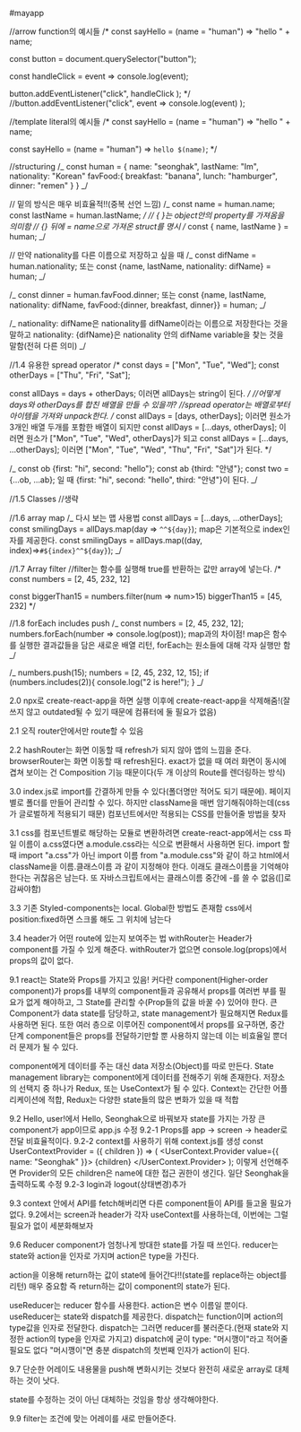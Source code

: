 #mayapp

//arrow function의 예시들
/\*
const sayHello = (name = "human") => "hello " + name;

const button = document.querySelector("button");

const handleClick = event => console.log(event);

button.addEventListener("click", handleClick );
\*/
//button.addEventListener("click", event => console.log(event) );

//template literal의 예시들
/\*
const sayHello = (name = "human") => "hello " + name;

const sayHello = (name = "human") => `hello $(name)`;
\*/

//structuring
/_
const human = {
name: "seonghak",
lastName: "Im",
nationality: "Korean"
favFood:{
breakfast: "banana",
lunch: "hamburger",
dinner: "remen"
}
}
_/

// 밑의 방식은 매우 비효율적!!(중복 선언 느낌)
/_
const name = human.name;
const lastName = human.lastName;
_/
// { }는 object안의 property를 가져옴을 의미함
// {} 뒤에 = name으로 가져온 struct를 명시
/_
const { name, lastName } = human;
_/

// 만약 nationality를 다른 이름으로 저장하고 싶을 때
/_
const difName = human.nationality;
또는
const {name, lastName, nationality: difName} = human;
_/

/_
const dinner = human.favFood.dinner;
또는
const {name, lastName, nationality: difName, favFood:{dinner, breakfast, dinner}} = human;
_/

/_
nationality: difName은 nationality를 difName이라는 이름으로 저장한다는 것을 말하고
nationality: {difName}은 nationality 안의 difName variable을 찾는 것을 말함(전혀 다른 의미)
_/

//1.4 유용한 spread operator
/\*
const days = ["Mon", "Tue", "Wed"];
const otherDays = ["Thu", "Fri", "Sat"];

const allDays = days + otherDays;
이러면 allDays는 string이 된다.
_/
//어떻게 days와 otherDays를 합친 배열을 만들 수 있을까?
//spread operator는 배열로부터 아이템을 가져와 unpack한다.
/_
const allDays = [days, otherDays];
이러면 원소가 3개인 배열 두개를 포함한 배열이 되지만
const allDays = [...days, otherDays];
이러면 원소가 ["Mon", "Tue", "Wed", otherDays]가 되고
const allDays = [...days, ...otherDays];
이러면 ["Mon", "Tue", "Wed", "Thu", "Fri", "Sat"]가 된다.
\*/

/_
const ob {first: "hi", second: "hello"};
const ab {third: "안녕"};
const two = {...ob, ...ab};
일 때 {first: "hi", second: "hello", third: "안녕"}이 된다.
_/

//1.5 Classes
//생략

//1.6 array map
/_ 다시 보는 맵 사용법
const allDays = [...days, ...otherDays];
const smilingDays = allDays.map(day => `^^${day}`);
map은 기본적으로 index인자를 제공한다.
const smilingDays = allDays.map((day, index)=>`#${index}^^${day}`);
_/

//1.7 Array filter
//filter는 함수를 실행해 true를 반환하는 값만 array에 넣는다.
/\*
const numbers = [2, 45, 232, 12]

const biggerThan15 = numbers.filter(num => num>15)
biggerThan15 = [45, 232]
\*/

//1.8 forEach includes push
/_
const numbers = [2, 45, 232, 12];
numbers.forEach(number => console.log(post));
map과의 차이점! map은 함수를 실행한 결과값들을 담은 새로운 배열 리턴, forEach는 원소들에 대해 각자 실행만 함
_/

/_
numbers.push(15);
numbers = [2, 45, 232, 12, 15];
if (numbers.includes(2)){
console.log("2 is here!");
}
_/

2.0
npx로 create-react-app을 하면 실행 이후에 create-react-app을 삭제해줌!(잘 쓰지 않고 outdated될 수 있기 때문에 컴퓨터에 둘 필요가 없음)

2.1
오직 router안에서만 route할 수 있음

2.2
hashRouter는 화면 이동할 때 refresh가 되지 않아 앱의 느낌을 준다.
browserRouter는 화면 이동할 때 refresh된다.
exact가 없을 때 여러 화면이 동시에 겹쳐 보이는 건 Composition 기능 때문이다(두 개 이상의 Route를 렌더링하는 방식)

3.0
index.js로 import를 간결하게 만들 수 있다(폴더명만 적어도 되기 때문에).
페이지별로 폴더를 만들어 관리할 수 있다.
하지만 className을 매번 암기해줘야하는데(css가 글로벌하게 적용되기 때문)
컴포넌트에서만 적용되는 CSS를 만들어줄 방법을 찾자

3.1
css를 컴포넌트별로 해당하는 모듈로 변환하려면 create-react-app에서는
css 파일 이름이 a.css였다면 a.module.css라는 식으로 변환해서 사용하면 된다.
import 할때 import "a.css"가 아닌 import 이름 from "a.module.css"와 같이 하고 html에서 className을 이름.클래스이름 과 같이 지정해야 한다.
이래도 클래스이름을 기억해야한다는 귀찮음은 남는다.
또 자바스크립트에서는 클래스이름 중간에 -를 쓸 수 없음([]로 감싸야함)

3.3
기존 Styled-components는 local. Global한 방법도 존재함
css에서 position:fixed하면 스크롤 해도 그 위치에 남는다

3.4
header가 어떤 route에 있는지 보여주는 법
withRouter는 Header가 component를 가질 수 있게 해준다.
withRouter가 없으면 console.log(props)에서 props의 값이 없다.

9.1
react는 State와 Props를 가지고 있음!
커다란 component(Higher-order component)가 props를 내부의 component들과 공유해서 props를 여러번 부를 필요가 없게 해야하고,
그 State를 관리할 수(Prop들의 값을 바꿀 수) 있어야 한다.
큰 Component가 data state를 담당하고, state management가 필요해지면
Redux를 사용하면 된다.
또한 여러 층으로 이루어진 component에서 props를 요구하면, 중간단계 component들은 props를 전달하기만할 뿐 사용하지 않는데 이는 비효율일 뿐더러 문제가 될 수 있다.

component에게 데이터를 주는 대신 data 저장소(Object)를 따로 만든다.
State management library는 component에게 데이터를 전해주기 위해 존재한다.
저장소의 선택지 중 하나가 Redux, 또는 UseContext가 될 수 있다.
Context는 간단한 어플리케이션에 적합,
Redux는 다양한 state들의 많은 변화가 있을 때 적합

9.2
Hello, user!에서 Hello, Seonghak으로 바꿔보자
state를 가지는 가장 큰 component가 app이므로 app.js 수정
9.2-1
Props를 app -> screen -> header로 전달
비효율적이다.
9.2-2
context를 사용하기 위해 context.js를 생성
const UserContextProvider = ({ children }) => (
<UserContext.Provider value={{ name: "Seonghak" }}>
{children}
</UserContext.Provider>
);
이렇게 선언해주면 Provider의 모든 children은 name에 대한 접근 권한이 생긴다.
일단 Seonghak을 출력하도록 수정
9.2-3
login과 logout(상태변경)추가

9.3
context 안에서 API를 fetch해버리면 다른 component들이 API를 들고올 필요가 없다.
9.2에서는 screen과 header가 각자 useContext를 사용하는데, 이번에는 그럴 필요가 없이 세분화해보자

9.6 Reducer
component가 엄청나게 방대한 state를 가질 때 쓰인다.
reducer는 state와 action을 인자로 가지며 action은 type을 가진다.

action을 이용해 return하는 값이 state에 들어간다!!(state를 replace하는 object를 리턴) 매우 중요함
즉 return하는 값이 component의 state가 된다.

useReducer는 reducer 함수를 사용한다.
action은 변수 이름일 뿐이다.
useReducer는 state와 dispatch를 제공한다.
dispatch는 function이며 action의 type값을 인자로 전달한다.
dispatch는 그러면 reducer를 불러준다.(현재 state와 지정한 action의 type을 인자로 가지고)
dispatch에 굳이 type: "머시깽이"라고 적어줄 필요도 없다 "머시깽이"면 충분
dispatch의 첫번째 인자가 action이 된다.

9.7
단순한 어레이도 내용물을 push해 변화시키는 것보다 완전히 새로운 array로 대체하는 것이 낫다.

state를 수정하는 것이 아닌 대체하는 것임을 항상 생각해야한다.

9.9
filter는 조건에 맞는 어레이를 새로 만들어준다.
